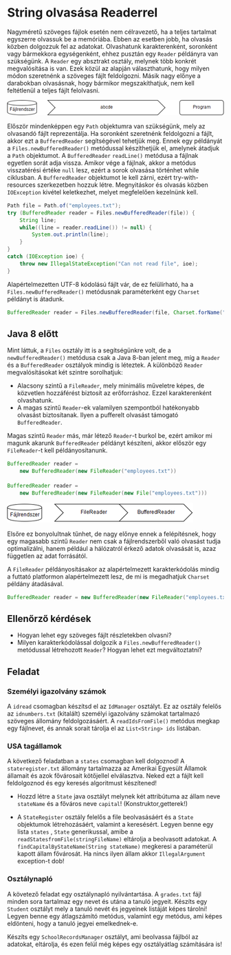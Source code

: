 # String olvasása Readerrel

Nagyméretű szöveges fájlok esetén nem célravezető, ha a teljes tartalmat egyszerre 
olvassuk be a memóriába. Ebben az esetben jobb, ha olvasás közben dolgozzuk fel az adatokat. 
Olvashatunk karakterenként, soronként vagy bármekkora egységenként, ehhez pusztán 
egy `Reader` példányra van szükségünk. A `Reader` egy absztrakt osztály, melynek több konkrét 
megvalósítása is van. Ezek közül az alapján választhatunk, hogy milyen módon szeretnénk 
a szöveges fájlt feldolgozni. Másik nagy előnye a darabokban olvasásnak, hogy 
bármikor megszakíthatjuk, nem kell feltétlenül a teljes fájlt felolvasni.

![Szöveges állomány olvasása fájlrendszerből](images/io-reader01.png)

Először mindenképpen egy `Path` objektumra van szükségünk, mely az olvasandó fájlt 
reprezentálja. Ha soronként szeretnénk feldolgozni a fájlt, akkor ezt a 
`BufferedReader` segítségével tehetjük meg. Ennek egy példányát a `Files.newBufferedReader()` 
metódussal készíthetjük el, amelynek átadjuk a `Path` objektumot. A `BufferedReader` 
`readLine()` metódusa a fájlnak egyetlen sorát adja vissza. Amikor vége a fájlnak, akkor a 
metódus visszatérési értéke `null` lesz, ezért a sorok olvasása történhet while ciklusban. 
A `BufferedReader` objektumot le kell zárni, ezért try-with-resources szerkezetben hozzuk létre. 
Megnyitáskor és olvasás közben `IOException` kivétel keletkezhet, melyet megfelelően kezelnünk kell.

```java
Path file = Path.of("employees.txt");
try (BufferedReader reader = Files.newBufferedReader(file)) {
    String line;
    while((line = reader.readLine()) != null) {
        System.out.println(line);
    }
}
catch (IOException ioe) {
    throw new IllegalStateException("Can not read file", ioe);
}
```

Alapértelmezetten UTF-8 kódolású fájlt vár, de ez felülírható, ha a `Files.newBufferedReader()` 
metódusnak paraméterként egy `Charset` példányt is átadunk.

```java
BufferedReader reader = Files.newBufferedReader(file, Charset.forName("ISO-8859-2"))
```
## Java 8 előtt

Mint láttuk, a `Files` osztály itt is a segítségünkre volt, de a `newBufferedReader()` metódusa csak a 
Java 8-ban jelent meg, míg a `Reader` és a `BufferedReader` osztályok mindig is léteztek. 
A különböző `Reader` megvalósításokat két szintre sorolhatjuk:
* Alacsony szintű a `FileReader`, mely minimális műveletre képes, de közvetlen 
hozzáférést biztosít az erőforráshoz. Ezzel karakterenként olvashatunk.
* A magas szintű `Reader`-ek valamilyen szempontból hatékonyabb olvasást biztosítanak. Ilyen 
a pufferelt olvasást támogató `BufferedReader`.

Magas szintű `Reader` más, már létező `Reader`-t burkol be, ezért amikor mi magunk 
akarunk `BufferedReader` példányt készíteni, akkor először egy `FileReader`-t kell 
példányosítanunk.

```java
BufferedReader reader = 
    new BufferedReader(new FileReader("employees.txt"))

BufferedReader reader = 
    new BufferedReader(new FileReader(new File("employees.txt")))
``` 

![FileReader és BufferedReader kapcsolata](images/io-reader02.png)

Elsőre ez bonyolultnak tűnhet, de nagy előnye ennek a felépítésnek, hogy egy magasabb 
szintű `Reader` nem csak a fájlrendszerből való olvasást tudja optimalizálni, 
hanem például a hálózatról érkező adatok olvasását is, azaz független az adat forrásától.

A `FileReader` példányosításakor az alapértelmezett karakterkódolás mindig a 
futtató platformon alapértelmezett lesz, de mi is megadhatjuk `Charset` példány 
átadásával.

```java
BufferedReader reader = new BufferedReader(new FileReader("employees.txt", StandardCharsets.UTF_8))
```

## Ellenőrző kérdések

* Hogyan lehet egy szöveges fájlt részletekben olvasni?
* Milyen karakterkódolással dolgozik a `Files.newBufferedReader()` metódussal 
létrehozott `Reader`? Hogyan lehet ezt megváltoztatni?

## Feladat

### Személyi igazolvány számok

A `idread` csomagban készítsd el az `IdManager` osztályt. Ez az osztály felelős az `idnumbers.txt` (kitalált) személyi igazolvány
számokat tartalmazó szöveges állomány feldolgozásáért. A `readIdsFromFile()` metódus megkap egy fájlnevet, és annak sorait tárolja el az `List<String> ids` listában. 

### USA tagállamok
  A következő feladatban a `states` csomagban kell dolgoznod! A `stateregister.txt` állomány tartalmazza az Amerikai Egyesült Államok államait és azok
  fővárosait kötőjellel elválasztva. Neked ezt a fájlt kell feldolgoznod és egy keresés algoritmust készítened!
  
  * Hozzd létre a `State` java osztályt melynek két attribútuma az állam neve `stateName` és a főváros neve
 `capital`! (Konstruktor,getterek!)
 
 * A `StateRegister` osztály felelős a file beolvasásáért és a `State` objektumok létrehozásáért, valamint a keresésért.
 Legyen benne egy lista `states` , `State` generikussal, amibe a `readStatesfromFile(stringFileName)` eltárolja a beolvasott adatokat.
 A `findCapitalByStateName(String stateName)` megkeresi a paraméterül kapott állam fővárosát. Ha nincs ilyen állam akkor `IllegalArgument` exception-t dob!


### Osztálynapló

A követező feladat egy osztálynapló nyilvántartása. A `grades.txt` fájl minden sora tartalmaz egy nevet és utána a tanuló jegyeit.
Készíts egy `Student` osztályt mely a tanuló nevét és jegyeinek listáját képes tárolni! Legyen benne egy átlagszámító metódus, valamint
egy metódus, ami képes eldönteni, hogy a tanuló jegyei emelkednek-e.

Készíts egy `SchoolRecordsManager` osztályt, ami beolvassa fájlból az adatokat, eltárolja, és ezen felül még képes egy osztályátlag számítására is!